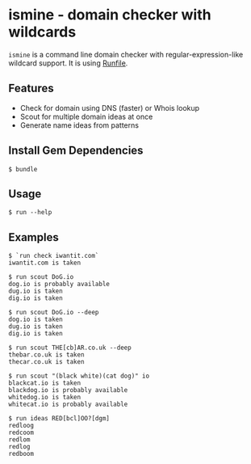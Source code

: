 # ismine - domain checker with wildcards

`ismine` is a command line domain checker with regular-expression-like
wildcard support. It is using [Runfile](https://github.com/DannyBen/runfile).

## Features

- Check for domain using DNS (faster) or Whois lookup
- Scout for multiple domain ideas at once
- Generate name ideas from patterns

## Install Gem Dependencies

	$ bundle

## Usage

	$ run --help

## Examples

```
$ `run check iwantit.com`
iwantit.com is taken

$ run scout DoG.io
dog.io is probably available
dug.io is taken
dig.io is taken

$ run scout DoG.io --deep
dog.io is taken
dug.io is taken
dig.io is taken

$ run scout THE[cb]AR.co.uk --deep
thebar.co.uk is taken
thecar.co.uk is taken

$ run scout "(black white)(cat dog)" io
blackcat.io is taken
blackdog.io is probably available
whitedog.io is taken
whitecat.io is probably available

$ run ideas RED[bcl]OO?[dgm]
redloog
redcoom
redlom
redlog
redboom
```